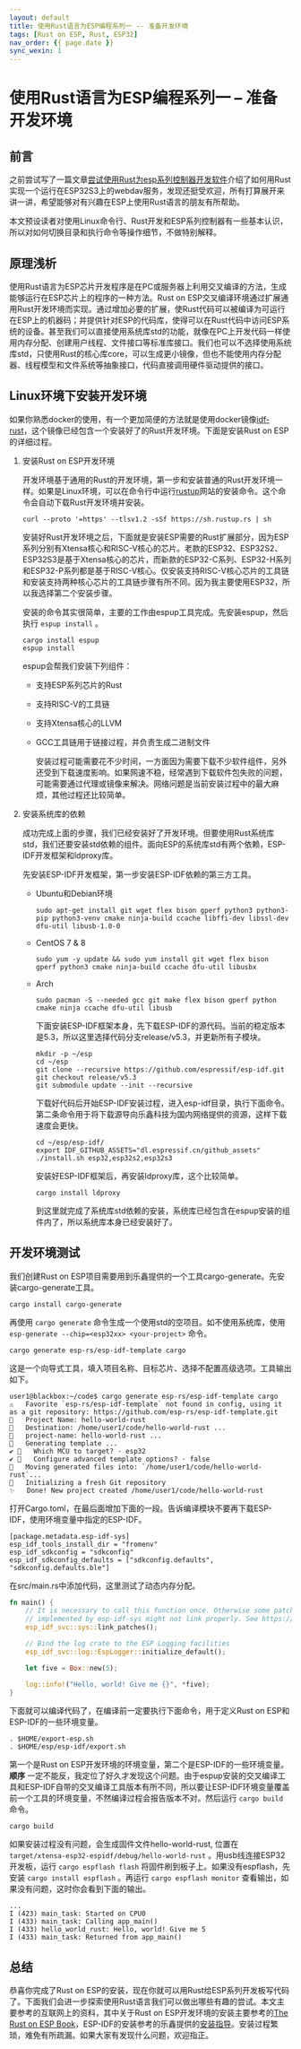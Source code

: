 ```yaml
---
layout: default
title: 使用Rust语言为ESP编程系列一 -- 准备开发环境
tags: [Rust on ESP, Rust, ESP32]
nav_order: {{ page.date }}
sync_wexin: 1
---
```



# 使用Rust语言为ESP编程系列一 &#x2013; 准备开发环境


## 前言

之前尝试写了一篇文章[尝试使用Rust为esp系列控制器开发软件](https://paul356.github.io/2024/10/12/rust-on-esp.html)介绍了如何用Rust实现一个运行在ESP32S3上的webdav服务，发现还挺受欢迎，所有打算展开来讲一讲，希望能够对有兴趣在ESP上使用Rust语言的朋友有所帮助。

本文预设读者对使用Linux命令行、Rust开发和ESP系列控制器有一些基本认识，所以对如何切换目录和执行命令等操作细节，不做特别解释。


## 原理浅析

使用Rust语言为ESP芯片开发程序是在PC或服务器上利用交叉编译的方法，生成能够运行在ESP芯片上的程序的一种方法。Rust on ESP交叉编译环境通过扩展通用Rust开发环境而实现。通过增加必要的扩展，使Rust代码可以被编译为可运行在ESP上的机器码；并提供针对ESP的代码库，使得可以在Rust代码中访问ESP系统的设备。甚至我们可以直接使用系统库std的功能，就像在PC上开发代码一样使用内存分配、创建用户线程、文件接口等标准库接口。我们也可以不选择使用系统库std，只使用Rust的核心库core，可以生成更小镜像，但也不能使用内存分配器、线程模型和文件系统等抽象接口，代码直接调用硬件驱动提供的接口。


## Linux环境下安装开发环境

如果你熟悉docker的使用，有一个更加简便的方法就是使用docker镜像[idf-rust](https://hub.docker.com/r/espressif/idf-rust/tags)，这个镜像已经包含一个安装好了的Rust开发环境。下面是安装Rust on ESP的详细过程。

1.  安装Rust on ESP开发环境
    
    开发环境基于通用的Rust的开发环境，第一步和安装普通的Rust开发环境一样。如果是Linux环境，可以在命令行中运行[rustup](https://rustup.rs/)网站的安装命令。这个命令会自动下载Rust开发环境并安装。
    
    ```shell
    curl --proto '=https' --tlsv1.2 -sSf https://sh.rustup.rs | sh
    ```
    
    安装好Rust开发环境之后，下面就是安装ESP需要的Rust扩展部分，因为ESP系列分别有Xtensa核心和RISC-V核心的芯片。老款的ESP32、ESP32S2、ESP32S3是基于Xtensa核心的芯片，而新款的ESP32-C系列、ESP32-H系列和ESP32-P系列都是基于RISC-V核心。仅安装支持RISC-V核心芯片的工具链和安装支持两种核心芯片的工具链步骤有所不同。因为我主要使用ESP32，所以我选择第二个安装步骤。
    
    安装的命令其实很简单，主要的工作由espup工具完成。先安装espup，然后执行 `espup install` 。
    
    ```shell
    cargo install espup
    espup install
    ```
    
    espup会帮我们安装下列组件：
    
    -   支持ESP系列芯片的Rust
    
    -   支持RISC-V的工具链
    
    -   支持Xtensa核心的LLVM
    
    -   GCC工具链用于链接过程，并负责生成二进制文件
        
        安装过程可能需要花不少时间，一方面因为需要下载不少软件组件，另外还受到下载速度影响。如果网速不稳，经常遇到下载软件包失败的问题，可能需要通过代理或镜像来解决。网络问题是当前安装过程中的最大麻烦，其他过程还比较简单。

2.  安装系统库的依赖
    
    成功完成上面的步骤，我们已经安装好了开发环境。但要使用Rust系统库std，我们还要安装std依赖的组件。面向ESP的系统库std有两个依赖，ESP-IDF开发框架和ldproxy库。
    
    先安装ESP-IDF开发框架，第一步安装ESP-IDF依赖的第三方工具。
    
    -   Ubuntu和Debian环境
        
        ```shell
        sudo apt-get install git wget flex bison gperf python3 python3-pip python3-venv cmake ninja-build ccache libffi-dev libssl-dev dfu-util libusb-1.0-0
        ```
    
    -   CentOS 7 & 8
        
        ```shell
        sudo yum -y update && sudo yum install git wget flex bison gperf python3 cmake ninja-build ccache dfu-util libusbx
        ```
    
    -   Arch
        
        ```shell
        sudo pacman -S --needed gcc git make flex bison gperf python cmake ninja ccache dfu-util libusb
        ```
        
        下面安装ESP-IDF框架本身，先下载ESP-IDF的源代码。当前的稳定版本是5.3，所以这里选择代码分支release/v5.3，并更新所有子模块。
        
        ```shell
        mkdir -p ~/esp
        cd ~/esp
        git clone --recursive https://github.com/espressif/esp-idf.git
        git checkout release/v5.3
        git submodule update --init --recursive
        ```
        
        下载好代码后开始ESP-IDF安装过程，进入esp-idf目录，执行下面命令。第二条命令用于将下载源导向乐鑫科技为国内网络提供的资源，这样下载速度会更快。
        
        ```shell
        cd ~/esp/esp-idf/
        export IDF_GITHUB_ASSETS="dl.espressif.cn/github_assets"
        ./install.sh esp32,esp32s2,esp32s3
        ```
        
        安装好ESP-IDF框架后，再安装ldproxy库，这个比较简单。
        
        ```shell
        cargo install ldproxy
        ```
        
        到这里就完成了系统库std依赖的安装，系统库已经包含在espup安装的组件内了，所以系统库本身已经安装好了。


## 开发环境测试

我们创建Rust on ESP项目需要用到乐鑫提供的一个工具cargo-generate。先安装cargo-generate工具。

```shell
cargo install cargo-generate  
```

再使用 `cargo generate` 命令生成一个使用std的空项目。如不使用系统库，使用 `esp-generate --chip=<esp32xx> <your-project>` 命令。

```shell
cargo generate esp-rs/esp-idf-template cargo
```

这是一个向导式工具，填入项目名称、目标芯片、选择不配置高级选项。工具输出如下。

```text
user1@blackbox:~/code$ cargo generate esp-rs/esp-idf-template cargo
⚠️   Favorite `esp-rs/esp-idf-template` not found in config, using it as a git repository: https://github.com/esp-rs/esp-idf-template.git
🤷   Project Name: hello-world-rust
🔧   Destination: /home/user1/code/hello-world-rust ...
🔧   project-name: hello-world-rust ...
🔧   Generating template ...
✔ 🤷   Which MCU to target? · esp32
✔ 🤷   Configure advanced template options? · false
🔧   Moving generated files into: `/home/user1/code/hello-world-rust`...
🔧   Initializing a fresh Git repository
✨   Done! New project created /home/user1/code/hello-world-rust
```

打开Cargo.toml，在最后面增加下面的一段。告诉编译模块不要再下载ESP-IDF，使用环境变量中指定的ESP-IDF。

```text
[package.metadata.esp-idf-sys]
esp_idf_tools_install_dir = "fromenv"
esp_idf_sdkconfig = "sdkconfig"
esp_idf_sdkconfig_defaults = ["sdkconfig.defaults", "sdkconfig.defaults.ble"]
```

在src/main.rs中添加代码，这里测试了动态内存分配。

```rust
fn main() {
    // It is necessary to call this function once. Otherwise some patches to the runtime
    // implemented by esp-idf-sys might not link properly. See https://github.com/esp-rs/esp-idf-template/issues/71
    esp_idf_svc::sys::link_patches();

    // Bind the log crate to the ESP Logging facilities
    esp_idf_svc::log::EspLogger::initialize_default();

    let five = Box::new(5);

    log::info!("Hello, world! Give me {}", *five);
}
```

下面就可以编译代码了，在编译前一定要执行下面命令，用于定义Rust on ESP和ESP-IDF的一些环境变量。

```shell
. $HOME/export-esp.sh
. $HOME/esp/esp-idf/export.sh
```

第一个是Rust on ESP开发环境的环境变量，第二个是ESP-IDF的一些环境变量。 **顺序** 一定不能反，我定位了好久才发现这个问题。由于espup安装的交叉编译工具和ESP-IDF自带的交叉编译工具版本有所不同，所以要让ESP-IDF环境变量覆盖前一个工具的环境变量，不然编译过程会报告版本不对。然后运行 `cargo build` 命令。

```shell
cargo build
```

如果安装过程没有问题，会生成固件文件hello-world-rust, 位置在 `target/xtensa-esp32-espidf/debug/hello-world-rust` 。用usb线连接ESP32开发板，运行 `cargo espflash flash` 将固件刷到板子上。如果没有espflash，先安装 `cargo install espflash` 。再运行 `cargo espflash monitor` 查看输出，如果没有问题，这时你会看到下面的输出。

```text
...
I (423) main_task: Started on CPU0
I (433) main_task: Calling app_main()
I (433) hello_world_rust: Hello, world! Give me 5
I (433) main_task: Returned from app_main()
```


## 总结

恭喜你完成了Rust on ESP的安装，现在你就可以用Rust给ESP系列开发板写代码了。下面我们会进一步探索使用Rust语言我们可以做出哪些有趣的尝试。本文主要参考的互联网上的资料，其中关于Rust on ESP开发环境的安装主要参考的[The Rust on ESP Book](https://docs.esp-rs.org/book/)，ESP-IDF的安装参考的乐鑫提供的[安装指导](https://docs.espressif.com/projects/esp-idf/zh_CN/latest/esp32/get-started/linux-macos-setup.html)。安装过程繁琐，难免有所疏漏。如果大家有发现什么问题，欢迎指正。
